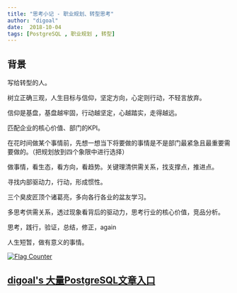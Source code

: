 ```yaml
---
title: "思考小记 - 职业规划、转型思考"
author: "digoal"
date:  2018-10-04
tags: [PostgreSQL , 职业规划 , 转型]
---
```

## 背景   
写给转型的人。  
  
树立正确三观，人生目标与信仰，坚定方向，心定则行动，不轻言放弃。   
  
信仰是基盘，基盘越牢固，行动越坚定，心越踏实，走得越远。  
  
匹配企业的核心价值、部门的KPI。  
  
在花时间做某个事情前，先想一想当下将要做的事情是不是部门最紧急且最重要需要做的。（把规划放到四个象限中进行选择）   
  
做事情，看生态，看方向，看趋势。关键理清供需关系，找支撑点，推进点。    
  
寻找内部驱动力，行动，形成惯性。   
  
三个臭皮匠顶个诸葛亮，多向各行各业的盆友学习。    
  
多思考供需关系，透过现象看背后的驱动力，思考行业的核心价值，竞品分析。   
  
思考，践行，验证，总结，修正，again   
    
人生短暂，做有意义的事情。  
   
    
  
<a rel="nofollow" href="http://info.flagcounter.com/h9V1"  ><img src="http://s03.flagcounter.com/count/h9V1/bg_FFFFFF/txt_000000/border_CCCCCC/columns_2/maxflags_12/viewers_0/labels_0/pageviews_0/flags_0/"  alt="Flag Counter"  border="0"  ></a>  
  
  
## [digoal's 大量PostgreSQL文章入口](https://github.com/digoal/blog/blob/master/README.md "22709685feb7cab07d30f30387f0a9ae")
  

